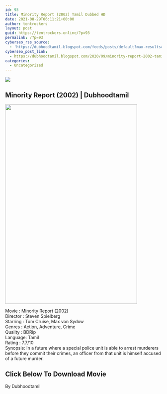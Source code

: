 ```yaml
---
id: 93
title: Minority Report (2002) Tamil Dubbed HD
date: 2021-08-29T06:11:21+00:00
author: tentrockers
layout: post
guid: https://tentrockers.online/?p=93
permalink: /?p=93
cyberseo_rss_source:
  - 'https://dubhoodtamil.blogspot.com/feeds/posts/default?max-results=150&start-index=151'
cyberseo_post_link:
  - https://dubhoodtamil.blogspot.com/2020/09/minority-report-2002-tamil-dubbed-hd.html
categories:
  - Uncategorized
---
```

<div class="media_block">
  <img src="https://1.bp.blogspot.com/-_8qAsCimfA4/X08GK5v6KVI/AAAAAAAACRc/eJnoLkt2Vucs5i2nGPR-N259zXlTRA89gCNcBGAsYHQ/s72-c/9d9a49a7526e3e976b93fbddce61bfca.jpg" class="media_thumbnail" />
</div>

<div dir="ltr" trbidi="on" readability="13.160599571734">
  <h2>
    Minority Report (2002) | Dubhoodtamil
  </h2>
  
  <div class="separator">
    <a href="https://1.bp.blogspot.com/-_8qAsCimfA4/X08GK5v6KVI/AAAAAAAACRc/eJnoLkt2Vucs5i2nGPR-N259zXlTRA89gCNcBGAsYHQ/s1600/9d9a49a7526e3e976b93fbddce61bfca.jpg"><img loading="lazy" border="0" data-original-height="1600" data-original-width="1067" height="640" src="https://1.bp.blogspot.com/-_8qAsCimfA4/X08GK5v6KVI/AAAAAAAACRc/eJnoLkt2Vucs5i2nGPR-N259zXlTRA89gCNcBGAsYHQ/s640/9d9a49a7526e3e976b93fbddce61bfca.jpg" width="424" /></a>
  </div>
  
  <p>
    Movie<span> </span>:<span> </span>Minority Report (2002)<br />Director<span> </span>:<span> </span>Steven Spielberg<br />Starring<span> </span>:<span> </span>Tom Cruise, Max von Sydow<br />Genres<span> </span>:<span> </span>Action, Adventure, Crime<br />Quality<span> </span>:<span> </span>BDRip<br />Language:<span> </span>Tamil<br />Rating<span> </span>:<span> </span>7.7/10<br />Synopsis: In a future where a special police unit is able to arrest murderers before they commit their crimes, an officer from that unit is himself accused of a future murder.
  </p>
  
  <h2>
    <b><span face="Verdana, sans-serif">Click Below To Download Movie</span></b>
  </h2>
  
  <p>
    By Dubhoodtamil
  </p>
</div>